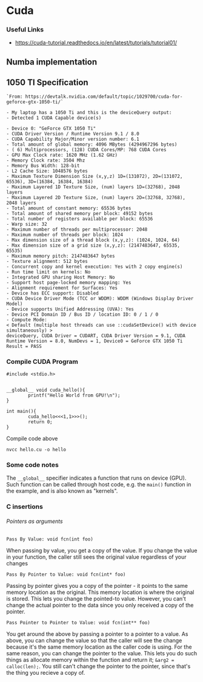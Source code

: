 # Cuda

### Useful Links

 - https://cuda-tutorial.readthedocs.io/en/latest/tutorials/tutorial01/


## Numba implementation

## 1050 TI Specification
```
`From: https://devtalk.nvidia.com/default/topic/1029700/cuda-for-geforce-gtx-1050-ti/`

- My laptop has a 1050 Ti and this is the deviceQuery output:
- Detected 1 CUDA Capable device(s)

- Device 0: "GeForce GTX 1050 Ti"
- CUDA Driver Version / Runtime Version 9.1 / 8.0
- CUDA Capability Major/Minor version number: 6.1
- Total amount of global memory: 4096 MBytes (4294967296 bytes)
- ( 6) Multiprocessors, (128) CUDA Cores/MP: 768 CUDA Cores
- GPU Max Clock rate: 1620 MHz (1.62 GHz)
- Memory Clock rate: 3504 Mhz
- Memory Bus Width: 128-bit
- L2 Cache Size: 1048576 bytes
- Maximum Texture Dimension Size (x,y,z) 1D=(131072), 2D=(131072, 65536), 3D=(16384, 16384, 16384)
- Maximum Layered 1D Texture Size, (num) layers 1D=(32768), 2048 layers
- Maximum Layered 2D Texture Size, (num) layers 2D=(32768, 32768), 2048 layers
- Total amount of constant memory: 65536 bytes
- Total amount of shared memory per block: 49152 bytes
- Total number of registers available per block: 65536
- Warp size: 32
- Maximum number of threads per multiprocessor: 2048
- Maximum number of threads per block: 1024
- Max dimension size of a thread block (x,y,z): (1024, 1024, 64)
- Max dimension size of a grid size (x,y,z): (2147483647, 65535, 65535)
- Maximum memory pitch: 2147483647 bytes
- Texture alignment: 512 bytes
- Concurrent copy and kernel execution: Yes with 2 copy engine(s)
- Run time limit on kernels: No
- Integrated GPU sharing Host Memory: No
- Support host page-locked memory mapping: Yes
- Alignment requirement for Surfaces: Yes
- Device has ECC support: Disabled
- CUDA Device Driver Mode (TCC or WDDM): WDDM (Windows Display Driver Model)
- Device supports Unified Addressing (UVA): Yes
- Device PCI Domain ID / Bus ID / location ID: 0 / 1 / 0
- Compute Mode:
< Default (multiple host threads can use ::cudaSetDevice() with device simultaneously) >
deviceQuery, CUDA Driver = CUDART, CUDA Driver Version = 9.1, CUDA Runtime Version = 8.0, NumDevs = 1, Device0 = GeForce GTX 1050 Ti
Result = PASS 
```

### Compile CUDA Program
```
#include <stdio.h>


__global__ void cuda_hello(){
        printf("Hello World from GPU!\n");
}

int main(){
        cuda_hello<<<1,1>>>();
        return 0;
}
```

Compile code above 
```
nvcc hello.cu -o hello
```

### Some code notes

The `__global__` specifier indicates a function that runs on device (GPU). Such function can be called through host code, e.g. the `main()` function in the example, and is also known as "kernels".


### C insertions

###### Pointers as arguments

`Pass By Value: void fcn(int foo)`

When passing by value, you get a copy of the value. If you change the value in your function, the caller still sees the original value regardless of your changes

`Pass By Pointer to Value: void fcn(int* foo)`

Passing by pointer gives you a copy of the pointer - it points to the same memory location as the original. This memory location is where the original is stored. This lets you change the pointed-to value. However, you can't change the actual pointer to the data since you only received a copy of the pointer.

`Pass Pointer to Pointer to Value: void fcn(int** foo)`

You get around the above by passing a pointer to a pointer to a value. As above, you can change the value so that the caller will see the change because it's the same memory location as the caller code is using. For the same reason, you can change the pointer to the value. This lets you do such things as allocate memory within the function and return it; `&arg2 = calloc(len);`. You still can't change the pointer to the pointer, since that's the thing you recieve a copy of.